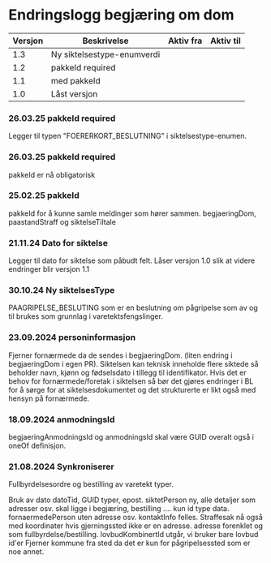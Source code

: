 # Endringslogg begjæring om dom

| Versjon | Beskrivelse                | Aktiv fra | Aktiv til |
|---------|----------------------------|-----------|-----------|
| 1.3     | Ny siktelsestype-enumverdi |           |           |
| 1.2     | pakkeId required           |           |           |
| 1.1     | med pakkeId                |           |           |
| 1.0     | Låst versjon               |           |           |

### 26.03.25 pakkeId required
Legger til typen "FOERERKORT_BESLUTNING" i siktelsestype-enumen.
### 26.03.25 pakkeId required
pakkeId er nå obligatorisk
### 25.02.25 pakkeId 
pakkeId for å kunne samle meldinger som hører sammen. begjaeringDom, paastandStraff og siktelseTiltale
### 21.11.24 Dato for siktelse
Legger til dato for siktelse som påbudt felt.
Låser versjon 1.0 slik at videre endringer blir versjon 1.1
### 30.10.24 Ny siktelsesType
PAAGRIPELSE_BESLUTING som er en beslutning om pågripelse som av og til brukes som grunnlag i varetektsfengslinger.
### 23.09.2024 personinformasjon
Fjerner fornærmede da de sendes i begjaeringDom. (liten endring i begjaeringDom i egen PR).
Siktelsen kan teknisk inneholde flere siktede så beholder navn, kjønn og fødselsdato i tillegg til identifikator.
Hvis det er behov for fornærmede/foretak i siktelsen så bør det gjøres endringer i BL for å sørge for at
siktelsesdokumentet og det strukturerte er likt også med hensyn på fornærmede.
### 18.09.2024 anmodningsId
begjaeringAnmodningsId og anmodningsId skal være GUID overalt også i oneOf definisjon.
### 21.08.2024 Synkroniserer 
Fullbyrdelsesordre og bestilling av varetekt typer.

Bruk av dato datoTid, GUID typer, epost.
siktetPerson ny, alle detaljer som adresser osv. skal ligge i begjæring, bestilling ....
kun id type data.
fornaermedePerson uten adresse osv. 
kontaktInfo felles.
Straffesak nå også med koordinater hvis gjerningssted ikke er en adresse.
adresse forenklet og som fullbyrdelse/bestilling.
lovbudKombinertId utgår, vi bruker bare lovbud id'er
Fjerner kommune fra sted da det er kun for pågripelsessted som er noe annet.